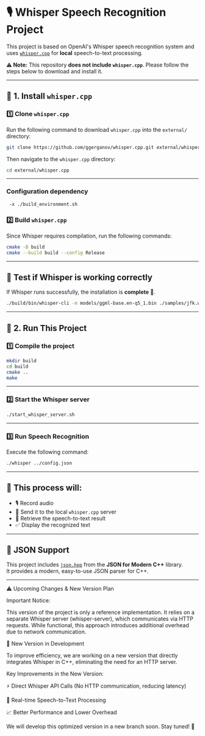 # 🎙️ Whisper Speech Recognition Project

This project is based on OpenAI's Whisper speech recognition system and uses [`whisper.cpp`](https://github.com/ggerganov/whisper.cpp) for **local** speech-to-text processing.  

**⚠️ Note:** This repository **does not include `whisper.cpp`**. Please follow the steps below to download and install it.

---

## 🚀 1. Install `whisper.cpp`

### 1️⃣ Clone `whisper.cpp`
Run the following command to download `whisper.cpp` into the `external/` directory:

```bash
git clone https://github.com/ggerganov/whisper.cpp.git external/whisper.cpp
```

Then navigate to the `whisper.cpp` directory:

```bash
cd external/whisper.cpp
```

---
### Configuration dependency

```bash
 -x ./build_environment.sh
```

### 2️⃣ Build `whisper.cpp`
Since Whisper requires compilation, run the following commands:

```bash
cmake -B build
cmake --build build --config Release
```

---

## 📌 **Test if Whisper is working correctly**  
If Whisper runs successfully, the installation is **complete** 🎉.

```bash
./build/bin/whisper-cli -m models/ggml-base.en-q5_1.bin ./samples/jfk.wav
```

---

## 🚀 2. Run This Project

### 1️⃣ Compile the project

```bash
mkdir build
cd build
cmake ..
make
```

---

### 2️⃣ Start the Whisper server

```bash
./start_whisper_server.sh
```

---

### 3️⃣ Run Speech Recognition
Execute the following command:

```bash
./whisper ../config.json
```

---

## 📌 **This process will:**
- 🎙️ Record audio  
- 🔄 Send it to the local `whisper.cpp` server  
- 📝 Retrieve the speech-to-text result  
- ✅ Display the recognized text  

---

## 📌 JSON Support

This project includes [`json.hpp`](https://github.com/nlohmann/json) from the **JSON for Modern C++** library.  
It provides a modern, easy-to-use JSON parser for C++.

---

⚠️ Upcoming Changes & New Version Plan

Important Notice:

This version of the project is only a reference implementation. It relies on a separate Whisper server (whisper-server), which communicates via HTTP requests. While functional, this approach introduces additional overhead due to network communication.

🚀 New Version in Development

To improve efficiency, we are working on a new version that directly integrates Whisper in C++, eliminating the need for an HTTP server.

Key Improvements in the New Version:

⚡ Direct Whisper API Calls (No HTTP communication, reducing latency)

🎤 Real-time Speech-to-Text Processing

📈 Better Performance and Lower Overhead

We will develop this optimized version in a new branch soon. Stay tuned! 🚀

